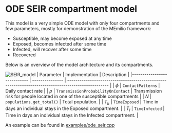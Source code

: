 # ODE SEIR compartment model

This model is a very simple ODE model with only four compartments and few parameters, mostly for demonstration of the MEmilio framework:
- Susceptible, may become exposed at any time
- Exposed, becomes infected after some time
- Infected, will recover after some time
- Recovered

Below is an overview of the model architecture and its compartments.

![SEIR_model](https://github.com/DLR-SC/memilio/assets/69154294/11ee01be-40dc-40d0-9157-1a4bec775b02)
| Parameter                   | Implementation | Description |
|---------------------------- | --------------- | -------------------------------------------------------------------------------------------------- |
| $\phi$                      |  `ContactPatterns`               | Daily contact rate |
| $\rho$                      |  `TransmissionProbabilityOnContact`               | Transmission risk for people located in one of the susceptible compartments |
| $N$                         | `populations.get_total()`   | Total population. |
| $T_{E}$                    |  `TimeExposed`               | Time in days an individual stays in the Exposed compartment. |
| $T_{I}$                    |  `TimeInfected`               | Time in days an individual stays in the Infected compartment. |


An example can be found in [examples/ode_seir.cpp](../../examples/ode_seir.cpp)
